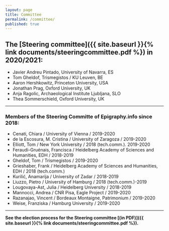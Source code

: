 ```yaml
---
layout: page
title: Committee
permalink: /committee/
published: true
---
```


## The [Steering committee]({{ site.baseurl }}{% link documents/steeringcommittee.pdf %}) in 2020/2021:

* Javier Andreu Pintado, University of Navarra, ES
* Tom Gheldof, Trismegistos / KU Leuven, BE
* Aaron Hershkowitz, Princeton University, USA
* Jonathan Prag, Oxford University, UK
* Anja Ragolic, Archaeological Institute Ljubljana, SLO
* Thea Sommerschield, Oxford University, UK


---

### Members of the Steering Committe of Epigraphy.info since 2018:

* Cenati, Chiara / University of Vienna / 2019-2020
* de la Escosura, M. Cristina / University of Zaragoza / 2019-2020
* Elliott, Tom / New York University / 2018 (tech.comm.). 2019-2020
* Feraudi-Gruénais, Francisca / Heidelberg Academy of Sciences and Humanities, EDH / 2018-2019
* Gheldof, Tom / Trismegistos / 2019-2020
* Grieshaber, Frank / Heidelberg Academy of Sciences and Humanities, EDH / 2018 (tech.comm.)
* Kurilić, Anamarija / University of Zadar / 2018-2019
* Liuzzo, Pietro / University of Hamburg / 2018 (tech.comm.)-2019
* Lougovaya-Ast, Julia / Heidelberg University / 2018-2019
* Mannocci, Andrea / CNR Pisa, Eagle Project / 2019-2020
* Razanajao, Vincent / Bordeaux Montaigne, Patrimonium / 2019-2020
* Weise, Franziska / Hamburg University / 2019-2020


---

**See the election process for the Steering committee [(in PDF)]({{ site.baseurl }}{% link documents/steeringcommittee.pdf %}).**
